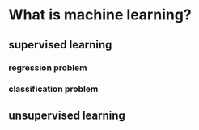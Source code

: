 
# What is machine learning?
## supervised learning
### regression problem
### classification problem
## unsupervised learning


